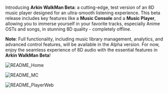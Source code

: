Introducing **Arkin WalkMan Beta**: a cutting-edge, test version of an 8D music player designed for an ultra-smooth listening experience. This beta release includes key features like a **Music Console** and a **Music Player**, allowing you to immerse yourself in your favorite tracks, especially Anime OSTs and songs, in stunning 8D quality - completely offline. 

**Note**: Full functionality, including music library management, analytics, and advanced control features, will be available in the Alpha version. For now, enjoy the seamless experience of 8D audio with the essential features in **Arkin WalkMan Beta**!

![README_Home](https://github.com/user-attachments/assets/fc7a7614-0a60-4371-86ca-1e3698089bb5)


![README_MC](https://github.com/user-attachments/assets/881dbc07-ab1b-441a-8da2-443d63f58e6b)


![README_PlayerWeb](https://github.com/user-attachments/assets/ba621ce6-78c0-417c-82fc-b71d0928b3c5)
